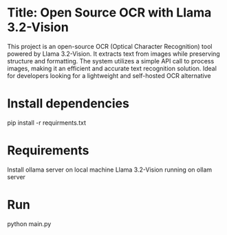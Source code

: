 # Title: Open Source OCR with Llama 3.2-Vision
This project is an open-source OCR (Optical Character Recognition) tool powered by Llama 3.2-Vision. It extracts text from images while preserving structure and formatting. The system utilizes a simple API call to process images, making it an efficient and accurate text recognition solution. Ideal for developers looking for a lightweight and self-hosted OCR alternative
# Install dependencies 
pip install -r requirments.txt
# Requirements 
Install ollama server on local machine
Llama 3.2-Vision running on ollam server
# Run
python main.py
